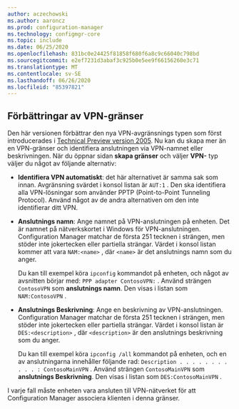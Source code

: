 ```yaml
---
author: aczechowski
ms.author: aaroncz
ms.prod: configuration-manager
ms.technology: configmgr-core
ms.topic: include
ms.date: 06/25/2020
ms.openlocfilehash: 831bc0e24425f81858f680f6a8c9c66040c798bd
ms.sourcegitcommit: e2ef7231d3abaf3c925b0e5ee9f66156260e3c71
ms.translationtype: MT
ms.contentlocale: sv-SE
ms.lasthandoff: 06/26/2020
ms.locfileid: "85397821"
---
```

## <a name="improvements-to-vpn-boundary-type"></a><a name="bkmk_vpn"></a>Förbättringar av VPN-gränser

<!--7020519-->

Den här versionen förbättrar den nya VPN-avgränsnings typen som först introducerades i [Technical Preview version 2005](../../technical-preview-2005.md#bkmk_vpn). Nu kan du skapa mer än en VPN-gränser och identifiera anslutningen via VPN-namnet eller beskrivningen. När du öppnar sidan **skapa gränser** och väljer **VPN-** typ väljer du något av följande alternativ:

- **Identifiera VPN automatiskt**: det här alternativet är samma sak som innan. Avgränsning svärdet i konsol listan är `AUT:1` . Den ska identifiera alla VPN-lösningar som använder PPTP (Point-to-Point Tunneling Protocol). Använd något av de andra alternativen om den inte identifierar ditt VPN.

- **Anslutnings namn**: Ange namnet på VPN-anslutningen på enheten. Det är namnet på nätverkskortet i Windows för VPN-anslutningen. Configuration Manager matchar de första 251 tecknen i strängen, men stöder inte jokertecken eller partiella strängar. Värdet i konsol listan kommer att vara `NAM:<name>` , där `<name>` är det anslutnings namn som du anger.

  Du kan till exempel köra `ipconfig` kommandot på enheten, och något av avsnitten börjar med: `PPP adapter ContosoVPN:` . Använd strängen `ContosoVPN` som **anslutnings namn**. Den visas i listan som `NAM:ContosoVPN` .

- **Anslutnings Beskrivning**: Ange en beskrivning av VPN-anslutningen. Configuration Manager matchar de första 251 tecknen i strängen, men stöder inte jokertecken eller partiella strängar. Värdet i konsol listan är `DES:<description>` , där `<description>` är den anslutnings beskrivning som du anger.

  Du kan till exempel köra `ipconfig /all` kommandot på enheten, och en av anslutningarna innehåller följande rad: `Description . . . . . . . . . . . : ContosoMainVPN` . Använd strängen `ContosoMainVPN` som **anslutnings Beskrivning**. Den visas i listan som `DES:ContosoMainVPN` .

I varje fall måste enheten vara ansluten till VPN-nätverket för att Configuration Manager associera klienten i denna gränser.
